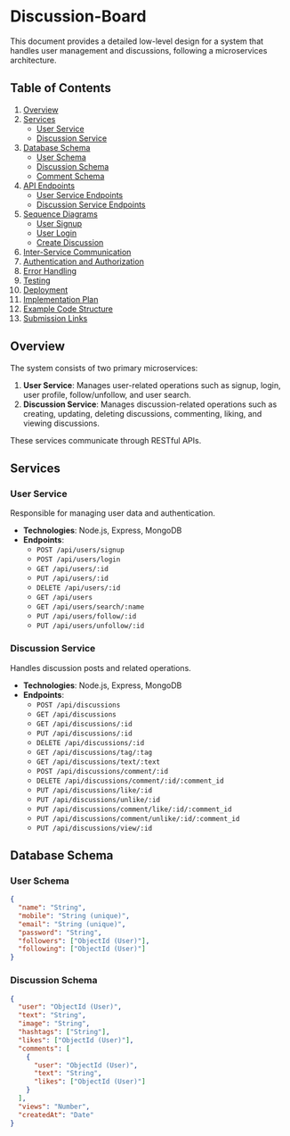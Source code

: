 # Discussion-Board
This document provides a detailed low-level design for a system that handles user management and discussions, following a microservices architecture.

## Table of Contents

1. [Overview](#overview)
2. [Services](#services)
   - [User Service](#user-service)
   - [Discussion Service](#discussion-service)
3. [Database Schema](#database-schema)
   - [User Schema](#user-schema)
   - [Discussion Schema](#discussion-schema)
   - [Comment Schema](#comment-schema)
4. [API Endpoints](#api-endpoints)
   - [User Service Endpoints](#user-service-endpoints)
   - [Discussion Service Endpoints](#discussion-service-endpoints)
5. [Sequence Diagrams](#sequence-diagrams)
   - [User Signup](#user-signup)
   - [User Login](#user-login)
   - [Create Discussion](#create-discussion)
6. [Inter-Service Communication](#inter-service-communication)
7. [Authentication and Authorization](#authentication-and-authorization)
8. [Error Handling](#error-handling)
9. [Testing](#testing)
10. [Deployment](#deployment)
11. [Implementation Plan](#implementation-plan)
12. [Example Code Structure](#example-code-structure)
13. [Submission Links](#submission-links)

## Overview

The system consists of two primary microservices:

1. **User Service**: Manages user-related operations such as signup, login, user profile, follow/unfollow, and user search.
2. **Discussion Service**: Manages discussion-related operations such as creating, updating, deleting discussions, commenting, liking, and viewing discussions.

These services communicate through RESTful APIs.

## Services

### User Service

Responsible for managing user data and authentication.

- **Technologies**: Node.js, Express, MongoDB
- **Endpoints**:
  - `POST /api/users/signup`
  - `POST /api/users/login`
  - `GET /api/users/:id`
  - `PUT /api/users/:id`
  - `DELETE /api/users/:id`
  - `GET /api/users`
  - `GET /api/users/search/:name`
  - `PUT /api/users/follow/:id`
  - `PUT /api/users/unfollow/:id`

### Discussion Service

Handles discussion posts and related operations.

- **Technologies**: Node.js, Express, MongoDB
- **Endpoints**:
  - `POST /api/discussions`
  - `GET /api/discussions`
  - `GET /api/discussions/:id`
  - `PUT /api/discussions/:id`
  - `DELETE /api/discussions/:id`
  - `GET /api/discussions/tag/:tag`
  - `GET /api/discussions/text/:text`
  - `POST /api/discussions/comment/:id`
  - `DELETE /api/discussions/comment/:id/:comment_id`
  - `PUT /api/discussions/like/:id`
  - `PUT /api/discussions/unlike/:id`
  - `PUT /api/discussions/comment/like/:id/:comment_id`
  - `PUT /api/discussions/comment/unlike/:id/:comment_id`
  - `PUT /api/discussions/view/:id`

## Database Schema

### User Schema

```json
{
  "name": "String",
  "mobile": "String (unique)",
  "email": "String (unique)",
  "password": "String",
  "followers": ["ObjectId (User)"],
  "following": ["ObjectId (User)"]
}

```
### Discussion Schema

```json
{
  "user": "ObjectId (User)",
  "text": "String",
  "image": "String",
  "hashtags": ["String"],
  "likes": ["ObjectId (User)"],
  "comments": [
    {
      "user": "ObjectId (User)",
      "text": "String",
      "likes": ["ObjectId (User)"]
    }
  ],
  "views": "Number",
  "createdAt": "Date"
}
```
